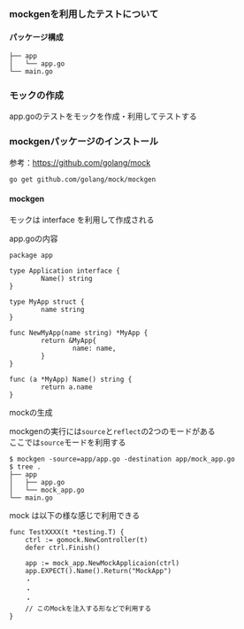 ### mockgenを利用したテストについて

#### パッケージ構成
```
├── app
│   └── app.go
└── main.go
```
### モックの作成

app.goのテストをモックを作成・利用してテストする

### mockgenパッケージのインストール
参考：https://github.com/golang/mock

```
go get github.com/golang/mock/mockgen
```

#### mockgen

モックは interface を利用して作成される

app.goの内容
```
package app

type Application interface {
        Name() string
}

type MyApp struct {
        name string
}

func NewMyApp(name string) *MyApp {
        return &MyApp{
                name: name,
        }
}

func (a *MyApp) Name() string {
        return a.name
}
```

mockの生成

mockgenの実行には`source`と`reflect`の2つのモードがある  
ここでは`source`モードを利用する
```
$ mockgen -source=app/app.go -destination app/mock_app.go
$ tree .
├── app
│   ├── app.go
│   └── mock_app.go
└── main.go
```

mock は以下の様な感じで利用できる
```
func TestXXXX(t *testing.T) {
	ctrl := gomock.NewController(t)
	defer ctrl.Finish()

	app := mock_app.NewMockApplicaion(ctrl)
	app.EXPECT().Name().Return("MockApp")
    ・
    ・
    ・
    // このMockを注入する形などで利用する
}
```